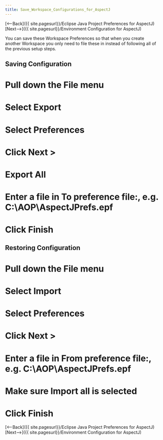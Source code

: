```yaml
---
title: Save_Workspace_Configurations_for_AspectJ
---
```

[<--Back]({{ site.pagesurl}}/Eclipse Java Project Preferences for AspectJ) [Next-->]({{ site.pagesurl}}/Environment Configuration for AspectJ)

You can save these Workspace Preferences so that when you create another Workspace you only need to file these in instead of following all of the previous setup steps.

## Saving Configuration
# Pull down the **File** menu
# Select **Export**
# Select **Preferences**
# Click **Next >**
# **Export All**
# Enter a file in **To preference file:**, e.g. C:\AOP\AspectJPrefs.epf
# Click **Finish**

## Restoring Configuration
# Pull down the **File** menu
# Select **Import**
# Select **Preferences**
# Click **Next >**
# Enter a file in **From preference file:**, e.g. C:\AOP\AspectJPrefs.epf
# Make sure **Import all** is selected
# Click **Finish**

[<--Back]({{ site.pagesurl}}/Eclipse Java Project Preferences for AspectJ) [Next-->]({{ site.pagesurl}}/Environment Configuration for AspectJ)
